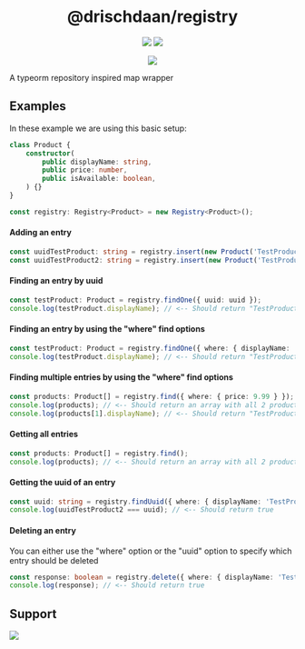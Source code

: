 <center>
    <h1>
        @drischdaan/registry
    </h1>
    <p>
        <img src="https://img.shields.io/npm/v/@drischdaan/registry?logo=npm&style=flat-square&link=https://www.npmjs.com/package/@drischdaan/registry">
        <img src="https://img.shields.io/github/license/Drischdaan/registry?style=flat-square">
    </p>
    <p>
        <img src="https://img.shields.io/github/workflow/status/Drischdaan/registry/Tests?label=tests&logo=github&style=flat-square">
    </p>
</center>
A typeorm repository inspired map wrapper

## Examples
In these example we are using this basic setup:
```ts
class Product {
    constructor(
        public displayName: string,
        public price: number,
        public isAvailable: boolean,
    ) {}
}

const registry: Registry<Product> = new Registry<Product>();
```

#### Adding an entry
```ts
const uuidTestProduct: string = registry.insert(new Product('TestProduct', 9.99, true));
const uuidTestProduct2: string = registry.insert(new Product('TestProduct2', 9.99, false));
```

#### Finding an entry by uuid
```ts
const testProduct: Product = registry.findOne({ uuid: uuid });
console.log(testProduct.displayName); // <-- Should return "TestProduct"
```

#### Finding an entry by using the "where" find options
```ts
const testProduct: Product = registry.findOne({ where: { displayName: 'TestProduct' } });
console.log(testProduct.displayName); // <-- Should return "TestProduct"
```

#### Finding multiple entries by using the "where" find options
```ts
const products: Product[] = registry.find({ where: { price: 9.99 } });
console.log(products); // <-- Should return an array with all 2 products
console.log(products[1].displayName); // <-- Should return "TestProduct2"
```

#### Getting all entries
```ts
const products: Product[] = registry.find();
console.log(products); // <-- Should return an array with all 2 products
```

#### Getting the uuid of an entry
```ts
const uuid: string = registry.findUuid({ where: { displayName: 'TestProduct2' } });
console.log(uuidTestProduct2 === uuid); // <-- Should return true
```

#### Deleting an entry
You can either use the "where" option or the "uuid" option to specify which entry should be deleted

```ts
const response: boolean = registry.delete({ where: { displayName: 'TestProduct2' } });
console.log(response); // <-- Should return true
```


## Support

<div>
    <a href="https://www.buymeacoffee.com/Drischdaan">
        <img src="https://img.buymeacoffee.com/button-api/?text=Buy me a coffee&emoji=&slug=Drischdaan&button_colour=BD5FFF&font_colour=ffffff&font_family=Lato&outline_colour=000000&coffee_colour=FFDD00">
    </a>
</div>
